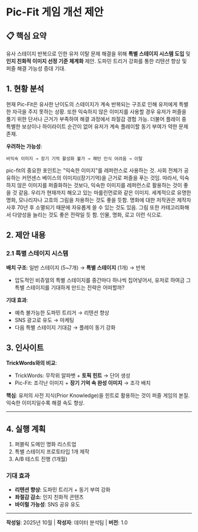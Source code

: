 # Pic-Fit 게임 개선 제안

## 📋 핵심 요약

유사 스테이지 반복으로 인한 유저 이탈 문제 해결을 위해 **특별 스테이지 시스템 도입** 및 **인지 친화적 이미지 선정 기준 체계화** 제안. 도파민 트리거 강화를 통한 리텐션 향상 및 퍼즐 해결 가능성 증대 기대.

## 1. 현황 분석

현재 Pic-Fit은 유사한 난이도의 스테이지가 계속 반복되는 구조로 인해 유저에게 특별한 자극을 주지 못하는 상황. 또한 익숙하지 않은 이미지를 사용할 경우 유저가 퍼즐을 풀기 위한 단서나 근거가 부족하여 해결 과정에서 좌절감 경험 가능. 더불어 플레이 중 특별한 보상이나 하이라이트 순간이 없어 유저가 계속 플레이할 동기 부여가 약한 문제 존재.

**우려하는 가능성**:
```
비익숙 이미지 → 장기 기억 활성화 불가 → 패턴 인식 어려움 → 이탈
```
pic-fit의 중요한 포인트는 "익숙한 이미지"를 레퍼런스로 사용하는 것. 사회 전체가 공유하는 커먼센스 베이스의 이미지((장기기억)을 근거로 퍼즐을 푸는 것임. 따라서, 익숙하지 않은 이미지를 퍼즐화하는 것보다, 익숙한 이미지를 레퍼런스로 활용하는 것이 좋을 것 같음. 우리가 현재까지 해오고 있는 마를린먼로와 같은 이미지. 세계적으로 유명한 명화, 모나리자나 고흐의 그림을 차용하는 것도 좋을 듯함. 명화에 대한 저작권은 제작자 사후 70년 후 소멸되기 때문에 자유롭게 쓸 수 있는 것도 있음. 그림 또한 카테고리화해서 다양성을 늘리는 것도 좋은 전략일 듯 함. 인물, 명화, 로고 이런 식으로.

## 2. 제안 내용

### 2.1 특별 스테이지 시스템

**배치 구조**: 일반 스테이지 (5~7개) → **특별 스테이지** (1개) → 반복
- 압도적인 비쥬얼의 특별 스테이지를 중간마다 하나씩 집어넣어서, 유저로 하여금 그 특별 스테이지를 기대하게 만드는 전략은 어떠할까?

**기대 효과**:
- 예측 불가능한 도파민 트리거 → 리텐션 향상
- SNS 광고로 유도 → 마케팅
- 다음 특별 스테이지 기대감 → 플레이 동기 강화

## 3. 인사이트

**TrickWords와의 비교**:
- TrickWords: 무작위 알파벳 + **토픽 힌트** → 단어 생성
- Pic-Fit: 조각난 이미지 + **장기 기억 속 완성 이미지** → 조각 배치

**핵심**: 유저의 사전 지식(Prior Knowledge)을 힌트로 활용하는 것이 퍼즐 게임의 본질. 익숙한 이미지일수록 해결 속도 향상.

---

## 4. 실행 계획
1. 퍼블릭 도메인 명화 리스트업
2. 특별 스테이지 프로토타입 1개 제작 
3. A/B 테스트 진행 (1개월)

### 기대 효과
- **리텐션 향상**: 도파민 트리거 + 동기 부여 강화
- **좌절감 감소**: 인지 친화적 콘텐츠
- **바이럴 가능성**: SNS 공유 유도

---

**작성일**: 2025년 10월 | **작성자**: 데이터 분석팀 | **버전**: 1.0